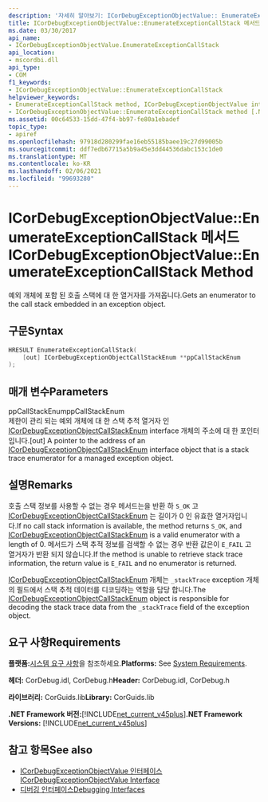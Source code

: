 ```yaml
---
description: '자세히 알아보기: ICorDebugExceptionObjectValue:: EnumerateExceptionCallStack 메서드'
title: ICorDebugExceptionObjectValue::EnumerateExceptionCallStack 메서드
ms.date: 03/30/2017
api_name:
- ICorDebugExceptionObjectValue.EnumerateExceptionCallStack
api_location:
- mscordbi.dll
api_type:
- COM
f1_keywords:
- ICorDebugExceptionObjectValue::EnumerateExceptionCallStack
helpviewer_keywords:
- EnumerateExceptionCallStack method, ICorDebugExceptionObjectValue interface [.NET Framework debugging]
- ICorDebugExceptionObjectValue::EnumerateExceptionCallStack method [.NET Framework debugging]
ms.assetid: 00c64533-15dd-47f4-bb97-fe80a1ebadef
topic_type:
- apiref
ms.openlocfilehash: 97918d280299fae16eb55185baee19c27d99005b
ms.sourcegitcommit: ddf7edb67715a5b9a45e3dd44536dabc153c1de0
ms.translationtype: MT
ms.contentlocale: ko-KR
ms.lasthandoff: 02/06/2021
ms.locfileid: "99693280"
---
```

# <a name="icordebugexceptionobjectvalueenumerateexceptioncallstack-method"></a><span data-ttu-id="9331e-103">ICorDebugExceptionObjectValue::EnumerateExceptionCallStack 메서드</span><span class="sxs-lookup"><span data-stu-id="9331e-103">ICorDebugExceptionObjectValue::EnumerateExceptionCallStack Method</span></span>

<span data-ttu-id="9331e-104">예외 개체에 포함 된 호출 스택에 대 한 열거자를 가져옵니다.</span><span class="sxs-lookup"><span data-stu-id="9331e-104">Gets an enumerator to the call stack embedded in an exception object.</span></span>  
  
## <a name="syntax"></a><span data-ttu-id="9331e-105">구문</span><span class="sxs-lookup"><span data-stu-id="9331e-105">Syntax</span></span>  
  
```cpp  
HRESULT EnumerateExceptionCallStack(  
    [out] ICorDebugExceptionObjectCallStackEnum **ppCallStackEnum  
);  
```  
  
## <a name="parameters"></a><span data-ttu-id="9331e-106">매개 변수</span><span class="sxs-lookup"><span data-stu-id="9331e-106">Parameters</span></span>  

 <span data-ttu-id="9331e-107">ppCallStackEnum</span><span class="sxs-lookup"><span data-stu-id="9331e-107">ppCallStackEnum</span></span>  
 <span data-ttu-id="9331e-108">제한이 관리 되는 예외 개체에 대 한 스택 추적 열거자 인 [ICorDebugExceptionObjectCallStackEnum](icordebugexceptionobjectcallstackenum-interface.md) interface 개체의 주소에 대 한 포인터입니다.</span><span class="sxs-lookup"><span data-stu-id="9331e-108">[out] A pointer to the address of an [ICorDebugExceptionObjectCallStackEnum](icordebugexceptionobjectcallstackenum-interface.md) interface object that is a stack trace enumerator for a managed exception object.</span></span>  
  
## <a name="remarks"></a><span data-ttu-id="9331e-109">설명</span><span class="sxs-lookup"><span data-stu-id="9331e-109">Remarks</span></span>  

 <span data-ttu-id="9331e-110">호출 스택 정보를 사용할 수 없는 경우 메서드는을 반환 하 `S_OK` 고 [ICorDebugExceptionObjectCallStackEnum](icordebugexceptionobjectcallstackenum-interface.md) 는 길이가 0 인 유효한 열거자입니다.</span><span class="sxs-lookup"><span data-stu-id="9331e-110">If no call stack information is available, the method returns `S_OK`, and [ICorDebugExceptionObjectCallStackEnum](icordebugexceptionobjectcallstackenum-interface.md) is a valid enumerator with a length of 0.</span></span> <span data-ttu-id="9331e-111">메서드가 스택 추적 정보를 검색할 수 없는 경우 반환 값은이 `E_FAIL` 고 열거자가 반환 되지 않습니다.</span><span class="sxs-lookup"><span data-stu-id="9331e-111">If the method is unable to retrieve stack trace information, the return value is `E_FAIL` and no enumerator is returned.</span></span>  
  
 <span data-ttu-id="9331e-112">[ICorDebugExceptionObjectCallStackEnum](icordebugexceptionobjectcallstackenum-interface.md) 개체는 `_stackTrace` exception 개체의 필드에서 스택 추적 데이터를 디코딩하는 역할을 담당 합니다.</span><span class="sxs-lookup"><span data-stu-id="9331e-112">The [ICorDebugExceptionObjectCallStackEnum](icordebugexceptionobjectcallstackenum-interface.md) object is responsible for decoding the stack trace data from the `_stackTrace` field of the exception object.</span></span>  
  
## <a name="requirements"></a><span data-ttu-id="9331e-113">요구 사항</span><span class="sxs-lookup"><span data-stu-id="9331e-113">Requirements</span></span>  

 <span data-ttu-id="9331e-114">**플랫폼:**[시스템 요구 사항](../../get-started/system-requirements.md)을 참조하세요.</span><span class="sxs-lookup"><span data-stu-id="9331e-114">**Platforms:** See [System Requirements](../../get-started/system-requirements.md).</span></span>  
  
 <span data-ttu-id="9331e-115">**헤더:** CorDebug.idl, CorDebug.h</span><span class="sxs-lookup"><span data-stu-id="9331e-115">**Header:** CorDebug.idl, CorDebug.h</span></span>  
  
 <span data-ttu-id="9331e-116">**라이브러리:** CorGuids.lib</span><span class="sxs-lookup"><span data-stu-id="9331e-116">**Library:** CorGuids.lib</span></span>  
  
 <span data-ttu-id="9331e-117">**.NET Framework 버전:**[!INCLUDE[net_current_v45plus](../../../../includes/net-current-v45plus-md.md)]</span><span class="sxs-lookup"><span data-stu-id="9331e-117">**.NET Framework Versions:** [!INCLUDE[net_current_v45plus](../../../../includes/net-current-v45plus-md.md)]</span></span>  
  
## <a name="see-also"></a><span data-ttu-id="9331e-118">참고 항목</span><span class="sxs-lookup"><span data-stu-id="9331e-118">See also</span></span>

- [<span data-ttu-id="9331e-119">ICorDebugExceptionObjectValue 인터페이스</span><span class="sxs-lookup"><span data-stu-id="9331e-119">ICorDebugExceptionObjectValue Interface</span></span>](icordebugexceptionobjectvalue-interface.md)
- [<span data-ttu-id="9331e-120">디버깅 인터페이스</span><span class="sxs-lookup"><span data-stu-id="9331e-120">Debugging Interfaces</span></span>](debugging-interfaces.md)
